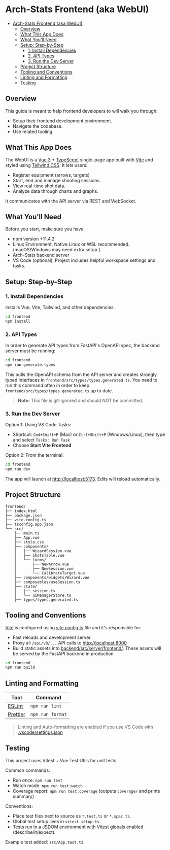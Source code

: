 # Arch-Stats Frontend (aka WebUI)

- [Arch-Stats Frontend (aka WebUI)](#arch-stats-frontend-aka-webui)
  - [Overview](#overview)
  - [What This App Does](#what-this-app-does)
  - [What You'll Need](#what-youll-need)
  - [Setup: Step-by-Step](#setup-step-by-step)
    - [1. Install Dependencies](#1-install-dependencies)
    - [2. API Types](#2-api-types)
    - [3. Run the Dev Server](#3-run-the-dev-server)
  - [Project Structure](#project-structure)
  - [Tooling and Conventions](#tooling-and-conventions)
  - [Linting and Formatting](#linting-and-formatting)
  - [Testing](#testing)

## Overview

This guide is meant to help frontend developers to will walk you through:

- Setup their frontend development environment.
- Navigate the codebase.
- Use related tooling.

## What This App Does

The WebUI is a [Vue 3](https://vuejs.org/guide/introduction) + [TypeScript](https://www.typescriptlang.org/docs/) single-page app built with [Vite](https://vite.dev/guide/) and styled using [Tailwind CSS](https://tailwindcss.com/docs/installation/using-vite). It lets users:

- Register equipment (arrows, targets)
- Start, end and manage shooting sessions.
- View real-time shot data.
- Analyze data through charts and graphs.

It communicates with the API server via REST and WebSocket.

## What You'll Need

Before you start, make sure you have:

- npm version +11.4.2
- Linux Environment, Native Linux or WSL recommended. (macOS/Windows may need extra setup.)
- Arch-Stats backend server
- VS Code (optional), Project includes helpful workspace settings and tasks.

## Setup: Step-by-Step

### 1. Install Dependencies

Installs Vue, Vite, Tailwind, and other dependencies.

```bash
cd frontend
npm install
```

### 2. API Types

In order to generate API types from FastAPI's OpenAPI spec, the backend server must be running:

```bash
cd frontend
npm run generate:types
```

This pulls the OpenAPI schema from the API server and creates strongly typed interfaces in `frontend/src/types/types.generated.ts`. You need to run this command often in order to keep `frontend/src/types/types.generated.ts` up to date.

> **Note:** This file is git-ignored and should NOT be committed.

### 3. Run the Dev Server

Option 1: Using VS Code Tasks:

- Shortcut: `Cmd+Shift+P` (Mac) or `Ctrl+Shift+P` (Windows/Linux), then type and select `Tasks: Run Task`
- Choose **Start Vite Frontend**

Option 2: From the terminal:

```bash
cd frontend
npm run dev
```

The app will launch at <http://localhost:5173>. Edits will reload automatically.

## Project Structure

```text
frontend/
├── index.html
├── package.json
├── vite.config.ts
├── tsconfig.app.json
└── src/
    ├── main.ts
    ├── App.vue
    ├── style.css
    ├── components/
    │   ├── WizardSession.vue
    │   ├── ShotsTable.vue
    │   └── forms/
    │       ├── NewArrow.vue
    │       ├── NewSession.vue
    │       └── CalibrateTarget.vue
    ├── components/widgets/Wizard.vue
    ├── composables/useSession.ts
    ├── state/
    │   ├── session.ts
    │   └── uiManagerStore.ts
    ├── types/types.generated.ts
```

## Tooling and Conventions

[Vite](https://vite.dev/guide/) is configured using [vite.config.ts](./vite.config.ts) file and it's responsible for:

- Fast reloads and development server.
- Proxy all `/api/v0/...` API calls to <http://localhost:8000>
- Build static assets into [backend/src/server/frontend/](../backend/src/server/frontend/). These assets will be served by the FastAPI backend in production.

```bash
cd frontend
npm run build
```

## Linting and Formatting

| Tool                                      | Command          |
| ----------------------------------------- | ---------------- |
| [ESLint](https://eslint.org/docs/latest/) | `npm run lint`   |
| [Prettier](https://prettier.io/docs/)     | `npm run format` |

> Linting and Auto-formatting are enabled if you use VS Code with [.vscode/settings.json](../.vscode/settings.json)

## Testing

This project uses Vitest + Vue Test Utils for unit tests.

Common commands:

- Run once: `npm run test`
- Watch mode: `npm run test:watch`
- Coverage report: `npm run test:coverage` (outputs `coverage/` and prints summary)

Conventions:

- Place test files next to source as `*.test.ts` or `*.spec.ts`.
- Global test setup lives in `vitest.setup.ts`.
- Tests run in a JSDOM environment with Vitest globals enabled (describe/it/expect).

Example test added: `src/App.test.ts`.
